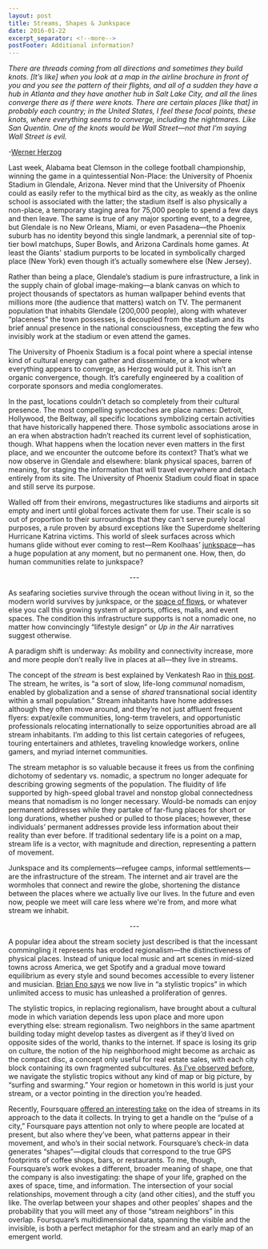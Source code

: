 ```yaml
---
layout: post
title: Streams, Shapes & Junkspace
date: 2016-01-22
excerpt_separator: <!--more-->
postFooter: Additional information?
---
```


<em>There are threads coming from all directions and sometimes they build knots. [It’s like] when you look at a map in the airline brochure in front of you and you see the pattern of their flights, and all of a sudden they have a hub in Atlanta and they have another hub in Salt Lake City, and all the lines converge there as if there were knots. There are certain places [like that] in probably each country; in the United States, I feel these focal points, these knots, where everything seems to converge, including the nightmares. </em><em>Like San Quentin. One of the knots would be Wall Street—not that I’m saying Wall Street is evil.</em>

-<a href="http://www.vulture.com/2014/07/werner-herzog-box-set-transcript.html">Werner Herzog</a>

Last week, Alabama beat Clemson in the college football championship, winning the game in a quintessential Non-Place: the University of Phoenix Stadium in Glendale, Arizona. Never mind that the University of Phoenix could as easily refer to the mythical bird as the city, as weakly as the online school is associated with the latter; the stadium itself is also physically a non-place, a temporary staging area for 75,000 people to spend a few days and then leave. The same is true of any major sporting event, to a degree, but Glendale is no New Orleans, Miami, or even Pasadena—the Phoenix suburb has no identity beyond this single landmark, a perennial site of top-tier bowl matchups, Super Bowls, and Arizona Cardinals home games. At least the Giants' stadium purports to be located in symbolically charged place (New York) even though it’s actually somewhere else (New Jersey).

Rather than being a place, Glendale’s stadium is pure infrastructure, a link in the supply chain of global image-making—a blank canvas on which to project thousands of spectators as human wallpaper behind events that millions more (the audience that matters) watch on TV. The permanent population that inhabits Glendale (200,000 people), along with whatever “placeness” the town possesses, is decoupled from the stadium and its brief annual presence in the national consciousness, excepting the few who invisibly work at the stadium or even attend the games.

The University of Phoenix Stadium is a focal point where a special intense kind of cultural energy can gather and disseminate, or a knot where everything appears to converge, as Herzog would put it. This isn’t an organic convergence, though. It’s carefully engineered by a coalition of corporate sponsors and media conglomerates.

In the past, locations couldn’t detach so completely from their cultural presence. The most compelling synecdoches are place names: Detroit, Hollywood, the Beltway, all specific locations symbolizing certain activities that have historically happened there. Those symbolic associations arose in an era when abstraction hadn’t reached its current level of sophistication, though. What happens when the location never even matters in the first place, and we encounter the outcome before its context? That’s what we now observe in Glendale and elsewhere: blank physical spaces, barren of meaning, for staging the information that will travel everywhere and detach entirely from its site. The University of Phoenix Stadium could float in space and still serve its purpose.

Walled off from their environs, megastructures like stadiums and airports sit empty and inert until global forces activate them for use. Their scale is so out of proportion to their surroundings that they can’t serve purely local purposes, a rule proven by absurd exceptions like the Superdome sheltering Hurricane Katrina victims. This world of sleek surfaces across which humans glide without ever coming to rest—Rem Koolhaas’ <a href="http://www.cavvia.net/junkspace/">junkspace</a>—has a huge population at any moment, but no permanent one. How, then, do human communities relate to junkspace?
<p style="text-align:center;">---</p>
As seafaring societies survive through the ocean without living in it, so the modern world survives by junkspace, or the <a href="https://en.wikipedia.org/wiki/Space_of_flows">space of flows</a>, or whatever else you call this growing system of airports, offices, malls, and event spaces. The condition this infrastructure supports is not a nomadic one, no matter how convincingly “lifestyle design” or <em>Up in the Air</em> narratives suggest otherwise.

A paradigm shift is underway: As mobility and connectivity increase, more and more people don’t really live in places at all—they live in streams.

The concept of the <em>stream</em> is best explained by Venkatesh Rao in <a href="http://www.ribbonfarm.com/2011/10/04/the-stream-map-of-the-world/">this post</a>. The stream, he writes, is “a sort of slow, life-long <em>communal </em>nomadism, enabled by globalization and a sense of <em>shared </em>transnational social identity within a small population.” Stream inhabitants have home addresses although they often move around, and they’re not just affluent frequent flyers: expat/exile communities, long-term travelers, and opportunistic professionals relocating internationally to seize opportunities abroad are all stream inhabitants. I’m adding to this list certain categories of refugees, touring entertainers and athletes, traveling knowledge workers, online gamers, and myriad internet communities.

The stream metaphor is so valuable because it frees us from the confining dichotomy of sedentary vs. nomadic, a spectrum no longer adequate for describing growing segments of the population. The fluidity of life supported by high-speed global travel and nonstop global connectedness means that nomadism is no longer necessary. Would-be nomads can enjoy permanent addresses while they partake of far-flung places for short or long durations, whether pushed or pulled to those places; however, these individuals’ permanent addresses provide less information about their reality than ever before. If traditional sedentary life is a point on a map, stream life is a vector, with magnitude and direction, representing a pattern of movement.

Junkspace and its complements—refugee camps, informal settlements—are the infrastructure of the stream. The internet and air travel are the wormholes that connect and rewire the globe, shortening the distance between the places where we actually live our lives. In the future and even now, people we meet will care less where we're from, and more what stream we inhabit.
<p style="text-align:center;">---</p>
A popular idea about the stream society just described is that the incessant commingling it represents has eroded regionalism—the distinctiveness of physical places. Instead of unique local music and art scenes in mid-sized towns across America, we get Spotify and a gradual move toward equilibrium as every style and sound becomes accessible to every listener and musician. <a href="http://www.prospectmagazine.co.uk/arts-and-books/the-death-of-uncool">Brian Eno says</a> we now live in “a stylistic tropics” in which unlimited access to music has unleashed a proliferation of genres.

The stylistic tropics, in replacing regionalism, have brought about a cultural mode in which variation depends less upon place and more upon everything else: stream regionalism. Two neighbors in the same apartment building today might develop tastes as divergent as if they’d lived on opposite sides of the world, thanks to the internet. If space is losing its grip on culture, the notion of the hip neighborhood might become as archaic as the compact disc, a concept only useful for real estate sales, with each city block containing its own fragmented subcultures. <a href="http://www.ribbonfarm.com/2013/03/27/the-wave-of-unknowing/">As I’ve observed before</a>, we navigate the stylistic tropics without any kind of map or big picture, by “surfing and swarming.” Your region or hometown in this world is just your stream, or a vector pointing in the direction you’re headed.

Recently, Foursquare <a href="http://www.techinsider.io/inside-foursquares-pilgrim-technology-2015-12">offered an interesting take</a> on the idea of streams in its approach to the data it collects. In trying to get a handle on the “pulse of a city,” Foursquare pays attention not only to where people are located at present, but also where they’ve been, what patterns appear in their movement, and who’s in their social network. Foursquare’s check-in data generates “shapes”—digital clouds that correspond to the true GPS footprints of coffee shops, bars, or restaurants. To me, though, Foursquare’s work evokes a different, broader meaning of shape, one that the company is also investigating: the shape of your life, graphed on the axes of space, time, and information. The intersection of your social relationships, movement through a city (and other cities), and the stuff you like. The overlap between your shapes and other peoples’ shapes and the probability that you will meet any of those “stream neighbors” in this overlap. Foursquare’s multidimensional data, spanning the visible and the invisible, is both a perfect metaphor for the stream and an early map of an emergent world.